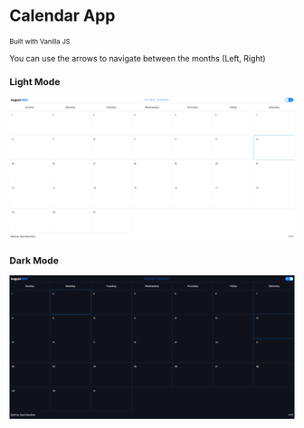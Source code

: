 # Calendar App

<small>Built with Vanilla JS</small>

You can use the arrows to navigate between the months (Left, Right)

### Light Mode

<img src="./preview.png" />

### Dark Mode

<img src="./preview_darkmode.png" />
